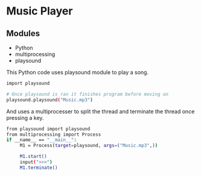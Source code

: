 # Music Player
## Modules
- Python
- multiprocessing
- playsound

This Python code uses playsound module to play a song.
~~~bash
import playsound

# Once playsound is ran it finishes program before moving on
playsound.playsound("Music.mp3")
~~~

And uses a multiprocesser to split the thread and terminate the thread once pressing a key.
~~~bash
from playsound import playsound
from multiprocessing import Process
if __name__ == "__main__":
     M1 = Process(target=playsound, args=("Music.mp3",))

     M1.start()
     input(">>>")
     M1.terminate()
~~~
